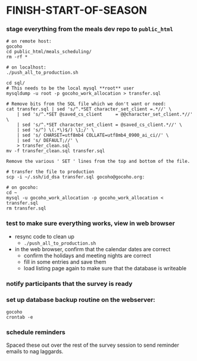 # FINISH-START-OF-SEASON

### stage everything from the meals dev repo to `public_html`
```
# on remote host:
gocoho
cd public_html/meals_scheduling/
rm -rf *

# on localhost:
./push_all_to_production.sh

cd sql/
# This needs to be the local mysql **root** user
mysqldump -u root -p gocoho_work_allocation > transfer.sql

# Remove bits from the SQL file which we don't want or need:
cat transfer.sql | sed 's/^.*SET character_set_client =.*//' \
	| sed 's/^.*SET @saved_cs_client     = @@character_set_client.*//' \
	| sed 's/^.*SET character_set_client = @saved_cs_client.*//' \
	| sed 's/^) \(.*\)$/) \1;/' \
	| sed 's/ CHARSET=utf8mb4 COLLATE=utf8mb4_0900_ai_ci//' \
	| sed 's/ DEFAULT;//' \
	> transfer_clean.sql
mv -f transfer_clean.sql transfer.sql

Remove the various ' SET ' lines from the top and bottom of the file.

# transfer the file to production
scp -i ~/.ssh/id_dsa transfer.sql gocoho@gocoho.org:

# on gocoho:
cd ~
mysql -u gocoho_work_allocation -p gocoho_work_allocation < transfer.sql
rm transfer.sql
```

### test to make sure everything works, view in web browser
* resync code to clean up
   - `./push_all_to_production.sh`
* in the web browser, confirm that the calendar dates are correct
   - confirm the holidays and meeting nights are correct
   - fill in some entries and save them
   - load listing page again to make sure that the database is writeable

### notify participants that the survey is ready

### set up database backup routine on the webserver:
```
gocoho
crontab -e
```

### schedule reminders

Spaced these out over the rest of the survey session to send reminder
emails to nag laggards.


